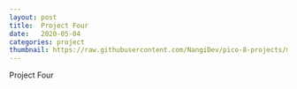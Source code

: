 ```yaml
---
layout: post
title:  Project Four
date:   2020-05-04
categories: project
thumbnail: https://raw.githubusercontent.com/NangiDev/pico-8-projects/master/gifs/railrogue.gif
---
```

Project Four